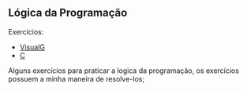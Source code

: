 ## Lógica da Programação

Exercicios: 
- [VisualG](https://github.com/Angelo-Miguel/Logica-de-programa-o/tree/main/visualg)
- [C](https://github.com/Angelo-Miguel/Logica-de-programa-o/tree/main/c)
  


Alguns exercícios para praticar a logica da programação, os exercícios possuem a minha maneira de resolve-los;
